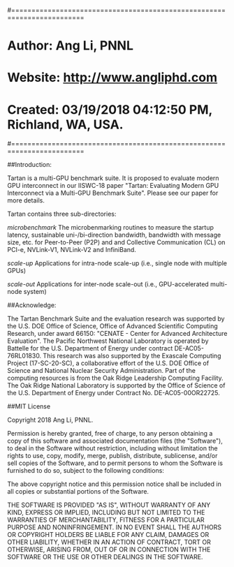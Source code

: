 #========================================================================
#         Author:  Ang Li, PNNL
#        Website:  http://www.angliphd.com  
#        Created:  03/19/2018 04:12:50 PM, Richland, WA, USA.
#========================================================================

##Introduction:

 Tartan is a multi-GPU benchmark suite. It is proposed to evaluate modern GPU interconnect 
 in our IISWC-18 paper "Tartan: Evaluating Modern GPU Interconnect via a Multi-GPU Benchmark
 Suite". Please see our paper for more details.

 Tartan contains three sub-directories:

   *microbenchmark* The microbenmarking routines to measure the startup latency, sustainable 
                    uni-/bi-direction bandwidth, bandwidth with message size, etc. for 
                    Peer-to-Peer (P2P) and and Collective Communication (CL) on PCI-e, 
                    NVLink-V1, NVLink-V2 and InfiniBand.

  *scale-up* Applications for intra-node scale-up (i.e., single node with multiple GPUs)

 *scale-out* Applications for inter-node scale-out (i.e., GPU-accelerated multi-node system)

##Acknowledge:

The Tartan Benchmark Suite and the evaluation research was supported by the U.S. DOE Office of 
Science, Office of Advanced Scientific Computing Research, under award 66150: "CENATE - Center
for Advanced Architecture Evaluation". The Pacific Northwest National Laboratory is operated
by Battelle for the U.S. Department of Energy under contract DE-AC05-76RL01830. 
This research was also supported by the Exascale Computing Project (17-SC-20-SC), 
a collaborative effort of the U.S. DOE Office of Science and National Nuclear Security 
Administration. Part of the computing resources is from the Oak Ridge Leadership Computing 
Facility. The Oak Ridge National Laboratory is supported by the Office of Science of 
the U.S. Department of Energy under Contract No. DE-AC05-00OR22725.


##MIT License

Copyright 2018 Ang Li, PNNL.

Permission is hereby granted, free of charge, to any person obtaining a copy of this software 
and associated documentation files (the "Software"), to deal in the Software without restriction,
including without limitation the rights to use, copy, modify, merge, publish, distribute, 
sublicense, and/or sell copies of the Software, and to permit persons to whom the Software is
furnished to do so, subject to the following conditions:

The above copyright notice and this permission notice shall be included in all copies or 
substantial portions of the Software.

THE SOFTWARE IS PROVIDED "AS IS", WITHOUT WARRANTY OF ANY KIND, EXPRESS OR IMPLIED, 
INCLUDING BUT NOT LIMITED TO THE WARRANTIES OF MERCHANTABILITY, FITNESS FOR A PARTICULAR 
PURPOSE AND NONINFRINGEMENT. IN NO EVENT SHALL THE AUTHORS OR COPYRIGHT HOLDERS BE LIABLE 
FOR ANY CLAIM, DAMAGES OR OTHER LIABILITY, WHETHER IN AN ACTION OF CONTRACT, TORT OR OTHERWISE,
ARISING FROM, OUT OF OR IN CONNECTION WITH THE SOFTWARE OR THE USE OR OTHER DEALINGS IN THE SOFTWARE.

